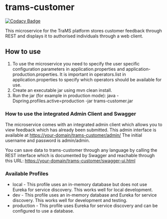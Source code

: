 # trams-customer

[![Codacy Badge](https://api.codacy.com/project/badge/Grade/ccb9bcbaafe64c7e9d37cacbf3bba7eb)](https://app.codacy.com/manual/dave_33/trams-customer?utm_source=github.com&utm_medium=referral&utm_content=daveajlee/trams-customer&utm_campaign=Badge_Grade_Dashboard)

This microservice for the TraMS platform stores customer feedback through REST and displays it to authorised individuals through a web client.

## How to use

1.  To use the microservice you need to specify the user specific configuration parameters in application.properties and application-production.properties. It is important in operators.list in application.properties to specify which operators should be available for use.
2.  Create an executable jar using mvn clean install.
3.  Run the jar (for example in production mode): java -Dspring.profiles.active=production -jar trams-customer.jar

### How to use the integrated Admin Client and Swagger

The microservice comes with an integrated admin client which allows you to view feedback which has already been submitted. This admin interface is available at <https://your-domain/trams-customer/admin/> The initial username and password is admin/admin.

You can save data to trams-customer through any language by calling the REST interface which is documented by Swagger and reachable through this URL:  <https://your-domain/trams-customer/swagger-ui.html>

### Available Profiles
*   local - This profile uses an in-memory database but does not use Eureka for service discovery. This works well for local development.
*   dev - This profile uses an in-memory database and Eureka for service discovery. This works well for development and testing.
*   production - This profile uses Eureka for service discovery and can be configured to use a database.
